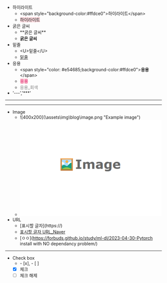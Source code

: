 - 하이라이트
  - \<span style="background-color:#ffdce0">하이라이트\</span>  
  - <span style="background-color:#ffdce0">하이라이트</span>
- 굵은 글씨
  - \*\*굵은 글씨\*\*  
  - **굵은 글씨** 
- 밑줄
  - \<U>밑줄\</U> 
  - <U>밑줄</U> 
- 응용
  - \<span style="color: #e54685;background-color:#ffdce0">**응용**\</span>
  - <span style="color: #e54685;background-color:#ffdce0">**응용**</span>
  - <span style="color: #848484">응용_회색</span>
- '---','***'
---
--- 
- Image   
  - \!\[400x200](\assets\img\blog\image.png "Example image")
  - ![400x200](\assets\img\blog\image.png "Example image")
- URL
  - \[표시할 글자](https://)  
  - [표시할 글자 URL_Naver](https://www.naver.com/)  
  - [ㅇㅇ](https://forbuds.github.io/study/ml-dl/2023-04-30-Pytorch install with NO dependancy problem/)
---
- Check box
  - \- [x], \- [ ]
  - [x]  체크
  - [ ]  체크 해제